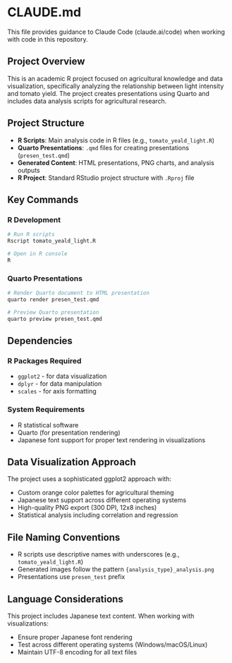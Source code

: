 # CLAUDE.md

This file provides guidance to Claude Code (claude.ai/code) when working with code in this repository.

## Project Overview

This is an academic R project focused on agricultural knowledge and data visualization, specifically analyzing the relationship between light intensity and tomato yield. The project creates presentations using Quarto and includes data analysis scripts for agricultural research.

## Project Structure

- **R Scripts**: Main analysis code in R files (e.g., `tomato_yeald_light.R`)
- **Quarto Presentations**: `.qmd` files for creating presentations (`presen_test.qmd`)
- **Generated Content**: HTML presentations, PNG charts, and analysis outputs
- **R Project**: Standard RStudio project structure with `.Rproj` file

## Key Commands

### R Development
```bash
# Run R scripts
Rscript tomato_yeald_light.R

# Open in R console
R
```

### Quarto Presentations
```bash
# Render Quarto document to HTML presentation
quarto render presen_test.qmd

# Preview Quarto presentation
quarto preview presen_test.qmd
```

## Dependencies

### R Packages Required
- `ggplot2` - for data visualization
- `dplyr` - for data manipulation
- `scales` - for axis formatting

### System Requirements
- R statistical software
- Quarto (for presentation rendering)
- Japanese font support for proper text rendering in visualizations

## Data Visualization Approach

The project uses a sophisticated ggplot2 approach with:
- Custom orange color palettes for agricultural theming
- Japanese text support across different operating systems
- High-quality PNG export (300 DPI, 12x8 inches)
- Statistical analysis including correlation and regression

## File Naming Conventions

- R scripts use descriptive names with underscores (e.g., `tomato_yeald_light.R`)
- Generated images follow the pattern `{analysis_type}_analysis.png`
- Presentations use `presen_test` prefix

## Language Considerations

This project includes Japanese text content. When working with visualizations:
- Ensure proper Japanese font rendering
- Test across different operating systems (Windows/macOS/Linux)
- Maintain UTF-8 encoding for all text files